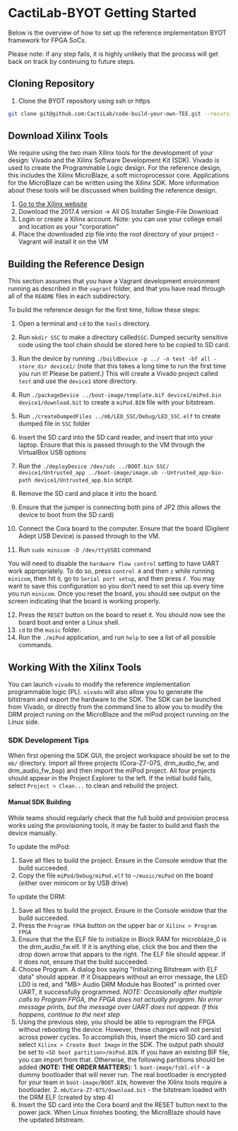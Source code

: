# CactiLab-BYOT Getting Started

Below is the overview of how to set up the reference implementation BYOT framework for FPGA SoCs.

Please note: if any step fails, it is highly unlikely that the process will get back on track by continuing to future steps.

## Cloning Repository


1. Clone the BYOT repository using ssh or https 
```bash
git clone git@github.com:CactiLab/code-build-your-own-TEE.git --recursive
``` 


## Download Xilinx Tools
We require using the two main Xilinx tools for the development of your
design: Vivado and the Xilinx Software Development Kit (SDK). Vivado is used to create the
Programmable Logic design. For the reference design, this includes the Xilinx MicroBlaze, a soft
microprocessor core. Applications for the MicroBlaze can be written using the Xilinx SDK. More
information about these tools will be discussed when building the reference design.

 1. [Go to the Xilinx website](https://www.xilinx.com/support/download/index.html/content/xilinx/en/downloadNav/vivado-design-tools/archive.html)
 2. Download the 2017.4 version -> All OS Installer Single-File Download
 3. Login or create a Xilinx account. Note: you can use your college email and location as your "corporation"
 4. Place the downloaded zip file into the root directory of your project - Vagrant will install it on the VM


## Building the Reference Design
This section assumes that you have a Vagrant development
environment running as described in the `vagrant` folder, and that you have read through all of the
`README` files in each subdirectory.

To build the reference design for the first time, follow these steps:
1. Open a terminal and `cd` to the `tools` directory.
2. Run `mkdir SSC` to make a directory called`SSC`. Dumped security sensitive code using the tool chain should be stored here to be copied to SD card.
3.  Run the device by running `./buildDevice -p ../ -n test -bf all -store_dir device1/` (note that this takes a long time to run the first time you run it! Please be patient.) This will create a Vivado project called `test` and use the `device1` store directory.
4. Run `./packageDevice ../boot-image/template.bif device1/miPod.bin device1/download.bit` to create a `miPod.BIN` file with your bitstream.
5. Run `./createDumpedFiles ../mb/LED_SSC/Debug/LED_SSC.elf` to create dumped file in `SSC` folder
 
6. Insert the SD card into the SD card reader, and insert that into your laptop.
    Ensure that this is passed through to the VM through the VirtualBox USB options
7. Run the `./deployDevice /dev/sdc ../BOOT.bin SSC/ device1/Untrusted_app ../boot-image/image.ub --Untrusted_app-bin-path device1/Untrusted_app.bin` script.
8. Remove the SD card and place it into the board.
9. Ensure that the jumper is connecting both pins of JP2 (this allows the device to boot from the SD card)
10. Connect the Cora board to the computer. Ensure that the board (Digilent Adept USB Device) is passed through to the VM.
11. Run `sudo minicom -D /dev/ttyUSB1` command

You will need to disable the `hardware flow control` setting to have UART work appropriately.
To do so, press `control A` and then `z` while running `minicom`, then hit `O`, go to `Serial port setup`, and then press `F`.
You may want to save this configuration so you don't need to set this up every time you run `minicom`.
Once you reset the board, you should see output on the screen indicating that the board is working properly.

12. Press the `RESET` button on the board to reset it. You should now see the board boot and enter a Linux shell.
13. `cd` to the `music` folder.
14. Run the `./miPod` application, and run `help` to see a list of all possible commands.


## Working With the Xilinx Tools
You can launch `vivado` to modify the reference implementation programmable logic (PL).
`vivado` will also allow you to generate the bitstream and export the hardware to the SDK.
The SDK can be launched from Vivado, or directly from the command line to allow you to modify
the DRM project runing on the MicroBlaze and the miPod project running on the Linux side.


### SDK Development Tips

When first opening the SDK GUI, the project workspace should be set to the `mb/` directory. Import
all three projects (Cora-Z7-07S, drm_audio_fw, and drm_audio_fw_bsp) and then import the miPod
project. All four projects should appear in the Project Explorer to the left. If the initial build
fails, select `Project > Clean...` to clean and rebuild the project.

#### Manual SDK Building
While teams should regularly check that the full build and provision process works using the
provisioning tools, it may be faster to build and flash the device manually. 

To update the miPod:
1. Save all files to build the project. Ensure in the Console window that the build succeeded.
2. Copy the file `miPod/Debug/miPod.elf` to `~/music/miPod` on the board (either over minicom or by USB drive)

To update the DRM:
1. Save all files to build the project. Ensure in the Console window that the build succeeded.
2. Press the `Program FPGA` button on the upper bar or `Xilinx > Program FPGA`
3. Ensure that the the ELF file to initialize in Block RAM for microblaze_0 is the drm_audio_fw.elf.
   If it is anything else, click the box and then the drop down arrow that appars to the right.
   The ELF file should appear. If it does not, ensure that the build succeeded.
4. Choose Program. A dialog box saying "Initializing Bitstream with ELF data" should appear. If it
   Disappears without an error message, the LED LD0 is red, and "MB> Audio DRM Module has Booted"
   is printed over UART, it successfully programmed.
   *NOTE: Occasionally after multiple calls to Program FPGA, the FPGA does not actually program.
   No error message prints, but the message over UART does not appear. If this happens, continue
   to the next step*
5. Using the previous step, you should be able to reprogram the FPGA without rebooting the device.
   However, these changes will not persist across power cycles. To accomplish this, insert the 
   micro SD card and select `Xilinx > Create Boot Image` in the SDK. The output path should be set to
   `<SD boot partition>/miPod.BIN`. If you have an existing BIF file, you can import from that.
   Otherwise, the following partitions should be added (**NOTE: THE ORDER MATTERS**):
       1. `boot-image/fsbl.elf` - a dummy bootloader that will never run. The real bootloader is
          encrypted for your team in `boot-image/BOOT.BIN`, however the Xilinx tools require a bootloader.
       2. `mb/Cora-Z7-07S/download.bit` - the bitstream loaded with the DRM ELF (created by step 4)
6. Insert the SD card into the Cora board and the RESET button next to the power jack. When Linux finishes
   booting, the MicroBlaze should have the updated bitstream.
